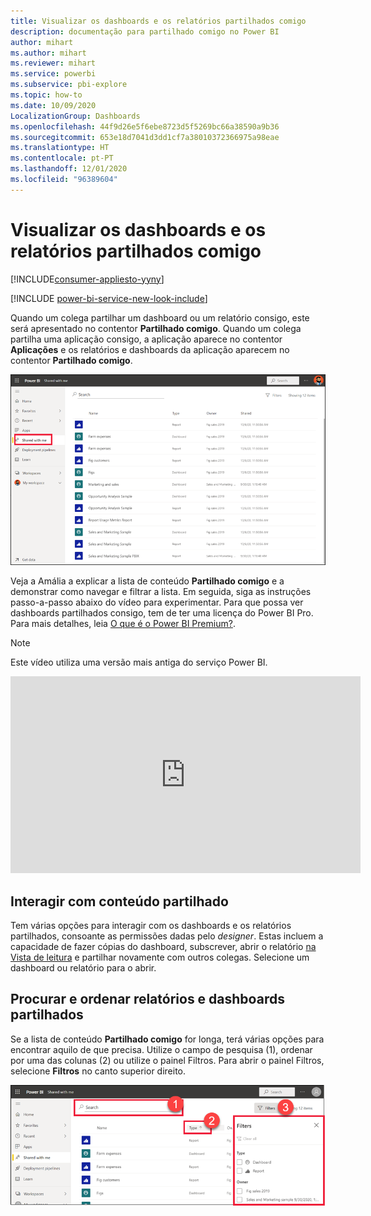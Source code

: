```yaml
---
title: Visualizar os dashboards e os relatórios partilhados comigo
description: documentação para partilhado comigo no Power BI
author: mihart
ms.author: mihart
ms.reviewer: mihart
ms.service: powerbi
ms.subservice: pbi-explore
ms.topic: how-to
ms.date: 10/09/2020
LocalizationGroup: Dashboards
ms.openlocfilehash: 44f9d26e5f6ebe8723d5f5269bc66a38590a9b36
ms.sourcegitcommit: 653e18d7041d3dd1cf7a38010372366975a98eae
ms.translationtype: HT
ms.contentlocale: pt-PT
ms.lasthandoff: 12/01/2020
ms.locfileid: "96389604"
---
```

# <a name="display-the-dashboards-and-reports-that-have-been-shared-with-me"></a>Visualizar os dashboards e os relatórios partilhados comigo

[!INCLUDE[consumer-appliesto-yyny](../includes/consumer-appliesto-yyny.md)]

[!INCLUDE [power-bi-service-new-look-include](../includes/power-bi-service-new-look-include.md)]

Quando um colega partilhar um dashboard ou um relatório consigo, este será apresentado no contentor **Partilhado comigo**. Quando um colega partilha uma aplicação consigo, a aplicação aparece no contentor **Aplicações** e os relatórios e dashboards da aplicação aparecem no contentor **Partilhado comigo**.   

![Ícone Partilhar](./media/end-user-shared-with-me/power-bi-shared-with-me.png)

Veja a Amália a explicar a lista de conteúdo **Partilhado comigo** e a demonstrar como navegar e filtrar a lista. Em seguida, siga as instruções passo-a-passo abaixo do vídeo para experimentar. Para que possa ver dashboards partilhados consigo, tem de ter uma licença do Power BI Pro. Para mais detalhes, leia [O que é o Power BI Premium?](../admin/service-premium-what-is.md).
    

> [!NOTE]
> Este vídeo utiliza uma versão mais antiga do serviço Power BI.
    

<iframe width="560" height="315" src="https://www.youtube.com/embed/G26dr2PsEpk" frameborder="0" allowfullscreen></iframe>

## <a name="interact-with-shared-content"></a>Interagir com conteúdo partilhado

Tem várias opções para interagir com os dashboards e os relatórios partilhados, consoante as permissões dadas pelo *designer*. Estas incluem a capacidade de fazer cópias do dashboard, subscrever, abrir o relatório [na Vista de leitura](end-user-reading-view.md) e partilhar novamente com outros colegas. Selecione um dashboard ou relatório para o abrir.


## <a name="search-and-sort-shared-dashboards-and-reports"></a>Procurar e ordenar relatórios e dashboards partilhados
Se a lista de conteúdo **Partilhado comigo** for longa, terá várias opções para encontrar aquilo de que precisa. Utilize o campo de pesquisa (1), ordenar por uma das colunas (2) ou utilize o painel Filtros. Para abrir o painel Filtros, selecione **Filtros** no canto superior direito.    

![Pesquisa e Proprietário do dashboard](./media/end-user-shared-with-me/power-bi-filter.png)
